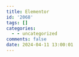 ```yaml
---
title: Elementor
id: '2068'
tags: []
categories:
  - - uncategorized
comments: false
date: 2024-04-11 13:00:01
---
```

